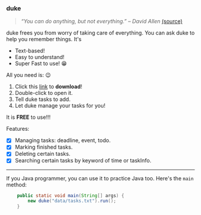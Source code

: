 ### duke
> *“You can do anything, but not everything.” – David Allen* [(source)](https://dansilvestre.com/productivity-quotes/)

duke frees you from worry of taking care of everything. You can ask duke to help you remember things. It's
* Text-based!
* Easy to understand!
* Super Fast to use! :grin:

All you need is: :wink:
   1. Click this [link](https://github.com/HangZelin/ip) to **download**!
   2. Double-click to open it.
   3. Tell duke tasks to add.
   4. Let duke manage your tasks for you!
  
It is **FREE** to use!!!

Features:
- [x] Managing tasks: deadline, event, todo. 
- [x] Marking finished tasks.
- [x] Deleting certain tasks.
- [x] Searching certain tasks by keyword of time or taskInfo.

****
If you Java programmer, you can use it to practice Java too. Here's the `main` method:
```java
    public static void main(String[] args) {
        new duke("data/tasks.txt").run();
    }
```

